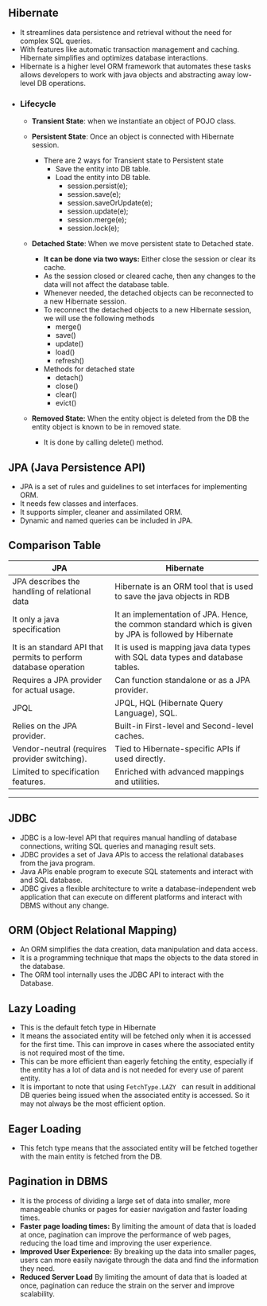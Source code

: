 ## Hibernate
- It streamlines data persistence and retrieval without the need for complex SQL queries.
- With features like automatic transaction management and caching. Hibernate simplifies and optimizes database interactions.
- Hibernate is a higher level ORM framework that automates these tasks allows developers to work with java objects and abstracting away low-level DB operations.
- ### Lifecycle
  - **Transient State**: when we instantiate an object of POJO class.
  - **Persistent State**: Once an object is connected with Hibernate session.
    - There are 2 ways for Transient state to Persistent state
      - Save the entity into DB table.
      - Load the entity into DB table.
        - session.persist(e);
        - session.save(e);
        - session.saveOrUpdate(e);
        - session.update(e);
        - session.merge(e);
        - session.lock(e);
  - **Detached State**: When we move persistent state to Detached state. 
    - **It can be done via two ways:** Either close the session or clear its cache.
    - As the session closed or cleared cache, then any changes to the data will not affect the database table.
    - Whenever needed, the detached objects can be reconnected to a new Hibernate session.
    - To reconnect the detached objects to a new Hibernate session, we will use the following methods
      - merge()
      - save()
      - update()
      - load()
      - refresh()
    - Methods for detached state
      - detach()
      - close()
      - clear()
      - evict()
  
  - **Removed State:** When the entity object is deleted from the DB the entity object is known to be in removed state.
    - It is done by calling delete() method. 



## JPA (Java Persistence API)
- JPA is a set of rules and guidelines to set interfaces for implementing ORM.
- It needs few classes and interfaces.
- It supports simpler, cleaner and assimilated ORM.
- Dynamic and named queries can be included in JPA.

## Comparison Table

| JPA                                           | Hibernate                                                                                              |
|-----------------------------------------------|--------------------------------------------------------------------------------------------------------|
| JPA describes the handling of relational data | Hibernate is an ORM tool that is used to save the java objects in RDB                                  |
| It only a java specification                  | It an implementation of JPA. Hence, the common standard which is given by JPA is followed by Hibernate |
| It is an standard API that permits to perform database operation | It is used is mapping java data types with SQL data types and database tables.                         |
| Requires a JPA provider for actual usage.     | Can function standalone or as a JPA provider.                                                          |
| JPQL                                          | JPQL, HQL (Hibernate Query Language), SQL.                                                             |
| Relies on the JPA provider.                   | Built-in First-level and Second-level caches.                                                          |
| Vendor-neutral (requires provider switching). | Tied to Hibernate-specific APIs if used directly.                                                      |
| Limited to specification features.            | Enriched with advanced mappings and utilities.                                                         |

---

## JDBC
- JDBC is a low-level API that requires manual handling of database connections, writing SQL queries and managing result sets.  
- JDBC provides a set of Java APIs to access the relational databases from the java program.
- Java APIs enable program to execute SQL statements and interact with and SQL database.
- JDBC gives a flexible architecture to write a database-independent web application that can execute on different platforms and interact with DBMS without any change.

## ORM (Object Relational Mapping)
- An ORM simplifies the data creation, data manipulation and data access.
- It is a programming technique that maps the objects to the data stored in the database.
- The ORM tool internally uses the JDBC API to interact with the Database.

## Lazy Loading 
- This is the default fetch type in Hibernate
- It means the associated entity will be fetched only when it is accessed for the first time. This can improve in cases where the associated entity is not required most of the time.
- This can be more efficient than eagerly fetching the entity, especially if the entity has a lot of data and is not needed for every use of parent entity.
- It is important to note that using ```FetchType.LAZY ``` can result in additional DB queries being issued when the associated entity is accessed. So it may not always be the most efficient option.

## Eager Loading
- This fetch type means that the associated entity will be fetched together with the main entity is fetched from the DB.

## Pagination in DBMS
- It is the process of dividing a large set of data into smaller, more manageable chunks or pages for easier navigation and faster loading times.
- **Faster page loading times:** By limiting the amount of data that is loaded at once, pagination can improve the performance of web pages, reducing the load time and improving the user experience.
- **Improved User Experience:** By breaking up the data into smaller pages, users can more easily navigate through the data and find the information they need.
- **Reduced Server Load** By limiting the amount of data that is loaded at once, pagination can reduce the strain on the server and improve scalability.

